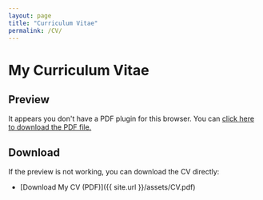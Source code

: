 ```yaml
---
layout: page
title: "Curriculum Vitae"
permalink: /CV/
---
```


# My Curriculum Vitae

## Preview

<object data="{{ site.url }}/assets/CV.pdf" type="application/pdf" width="100%" height="600px">
    <p>It appears you don't have a PDF plugin for this browser. You can <a href="{{ site.url }}/assets/CV.pdf">click here to download the PDF file.</a></p>
</object>

## Download

If the preview is not working, you can download the CV directly:

- [Download My CV (PDF)]({{ site.url }}/assets/CV.pdf)
